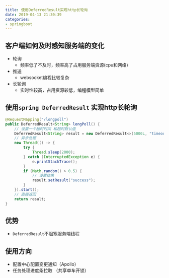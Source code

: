 ```yaml
---
title: 使用DeferredResult实现http长轮询
date: 2019-04-13 21:30:39
categories:
- springboot
---
```


## 客户端如何及时感知服务端的变化
- 轮询
  - 频率低了不及时，频率高了占用服务端资源(cpu和网络)
- 推送
  - websocket编程比较复杂
- 长轮询
  - 实时性较高，占用资源较低，编程模型简单


## 使用`spring DeferredResult` 实现http长轮询
```java
@RequestMapping("/longpoll")
public DeferredResult<String> longPoll() {
    // 设置一个超时时间 和超时默认值
    DeferredResult<String> result = new DeferredResult<>(5000L, "timeout");
    // 异步处理
    new Thread(() -> {
        try {
            Thread.sleep(2000);
        } catch (InterruptedException e) {
            e.printStackTrace();
        }
        if (Math.random() > 0.5) {
            // 设置结果
            result.setResult("success");
        }
    }).start();
    // 直接返回
    return result;
}
```

## 优势
- `DeferredResult`不阻塞服务端线程

## 使用方向
- 配置中心配置变更通知（Apollo）
- 任务处理进度条拉取 （共享单车开锁）